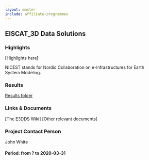 ```yaml
---
layout: master
include: affiliate-programmes
---
```


## EISCAT_3D Data Solutions

### Highlights
[Highlights here]

NICEST stands for Nordic Collaboration on e-Infrastructures for Earth System Modeling.
 
### Results
[Results folder](https://drive.google.com/drive/u/0/folders/1Q3u421JjarfTY_8HZumszEki_oEHoAx-)
 
### Links & Documents
[The E3DDS Wiki]
[Other relevant documents]

### Project Contact Person
John White

#### Period: from ? to 2020-03-31
